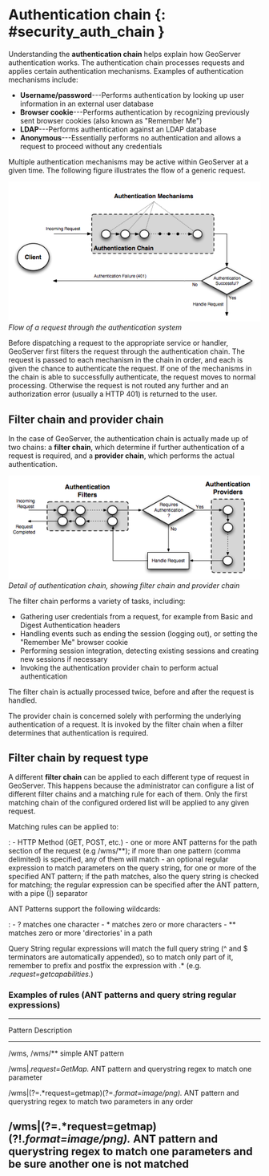 # Authentication chain {: #security_auth_chain }

Understanding the **authentication chain** helps explain how GeoServer authentication works. The authentication chain processes requests and applies certain authentication mechanisms. Examples of authentication mechanisms include:

-   **Username/password**---Performs authentication by looking up user information in an external user database
-   **Browser cookie**---Performs authentication by recognizing previously sent browser cookies (also known as "Remember Me")
-   **LDAP**---Performs authentication against an LDAP database
-   **Anonymous**---Essentially performs no authentication and allows a request to proceed without any credentials

Multiple authentication mechanisms may be active within GeoServer at a given time. The following figure illustrates the flow of a generic request.

![](images/auth_chain1.png)
*Flow of a request through the authentication system*

Before dispatching a request to the appropriate service or handler, GeoServer first filters the request through the authentication chain. The request is passed to each mechanism in the chain in order, and each is given the chance to authenticate the request. If one of the mechanisms in the chain is able to successfully authenticate, the request moves to normal processing. Otherwise the request is not routed any further and an authorization error (usually a HTTP 401) is returned to the user.

## Filter chain and provider chain

In the case of GeoServer, the authentication chain is actually made up of two chains: a **filter chain**, which determine if further authentication of a request is required, and a **provider chain**, which performs the actual authentication.

![](images/auth_chain2.png)
*Detail of authentication chain, showing filter chain and provider chain*

The filter chain performs a variety of tasks, including:

-   Gathering user credentials from a request, for example from Basic and Digest Authentication headers
-   Handling events such as ending the session (logging out), or setting the "Remember Me" browser cookie
-   Performing session integration, detecting existing sessions and creating new sessions if necessary
-   Invoking the authentication provider chain to perform actual authentication

The filter chain is actually processed twice, before and after the request is handled.

The provider chain is concerned solely with performing the underlying authentication of a request. It is invoked by the filter chain when a filter determines that authentication is required.

## Filter chain by request type

A different **filter chain** can be applied to each different type of request in GeoServer. This happens because the administrator can configure a list of different filter chains and a matching rule for each of them. Only the first matching chain of the configured ordered list will be applied to any given request.

Matching rules can be applied to:

:   -   HTTP Method (GET, POST, etc.)
    -   one or more ANT patterns for the path section of the request (e.g /wms/**); if more than one pattern (comma delimited) is specified, any of them will match
    -   an optional regular expression to match parameters on the query string, for one or more of the specified ANT pattern; if the path matches, also the query string is checked for matching; the regular expression can be specified after the ANT pattern, with a pipe (|) separator

ANT Patterns support the following wildcards:

:   -   ? matches one character
    -   * matches zero or more characters
    -   ** matches zero or more 'directories' in a path

Query String regular expressions will match the full query string (\^ and \$ terminators are automatically appended), so to match only part of it, remember to prefix and postfix the expression with .* (e.g. .*request=getcapabilities.*)

### Examples of rules (ANT patterns and query string regular expressions)

  --------------------------------------------------------------------------------------------------------------------------------------------------------
  Pattern                                               Description
  ----------------------------------------------------- --------------------------------------------------------------------------------------------------
  /wms, /wms/**                                       simple ANT pattern

  /wms|.*request=GetMap.*                              ANT pattern and querystring regex to match one parameter

  /wms|(?=.*request=getmap)(?=.*format=image/png).*   ANT pattern and querystring regex to match two parameters in any order

  /wms|(?=.*request=getmap)(?!.*format=image/png).*   ANT pattern and querystring regex to match one parameters and be sure another one is not matched
  --------------------------------------------------------------------------------------------------------------------------------------------------------
